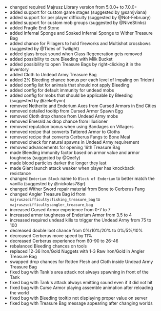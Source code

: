 - changed required Majrusz Library version from 5.0.0+ to 7.0.0+
- added support for custom game stages (suggested by @samjviana)
- added support for per player difficulty (suggested by @Not-February)
- added support for custom mob groups (suggested by @NiveStinks)
- added Fragile End Stone
- added Infernal Sponge and Soaked Infernal Sponge to Wither Treasure Bag
- added chance for Pillagers to hold fireworks and Multishot crossbows (suggested by @Tides of Twilight)
- added glass break sound when Glass Regeneration gets removed
- added possibility to cure Bleeding with Milk Bucket
- added possibility to open Treasure Bags by right-clicking it in the inventory
- added Cloth to Undead Army Treasure Bag
- added 2% Bleeding chance bonus per each level of Impaling on Trident
- added config list for animals that should not apply Bleeding
- added config for default immunity for undead mobs
- added config for mobs that should be applicable by Bleeding (suggested by @zekeflynn)
- removed Netherite and Enderium Axes from Cursed Armors in End Cities
- removed detailed tooltip from Cursed Armor Spawn Egg
- removed Cloth drop chance from Undead Army mobs
- removed Emerald as drop chance from Illusioner
- removed reputation bonus when using Bandages on Villagers
- removed recipe that converts Tattered Armor to Cloths
- removed recipe that converts Cerberus Fangs to Bone Meal
- removed check for natural spawns in Undead Army requirement
- removed advancements for opening 16th Treasure Bag
- made Bleeding immunity factor based on armor value and armor toughness (suggested by @Qee1y)
- made blood particles darker the longer they last
- made Giant launch attack weaker when player has knockback resistance
- changed `Enderium Block` name to `Block of Enderium` to better match the vanilla (suggested by @nickolas78gr)
- changed Wither Sword repair material from Bone to Cerberus Fang
- changed Angler Treasure Bag id from `majruszsdifficulty:fishing_treasure_bag` to `majruszsdifficulty:angler_treasure_bag`
- increased Cursed Armor experience from 0-7 to 7
- increased armor toughness of Enderium Armor from 3.5 to 4
- increased required undead kills to trigger the Undead Army from 75 to 100
- decreased double loot chance from 0%/10%/20% to 0%/5%/10%
- decreased Cerberus move speed by 11%
- decreased Cerberus experience from 60-90 to 26-46
- rebalanced Bleeding chances on tools
- replaced 12-36 Iron/Gold Nuggets with 1-3 Raw Iron/Gold in Angler Treasure Bag
- swapped drop chances for Rotten Flesh and Cloth inside Undead Army Treasure Bag
- fixed bug with Tank's area attack not always spawning in front of the Tank
- fixed bug with Tank's attack always emitting sound even if it did not hit
- fixed bug with Curse Armor playing assemble animation after reloading the world
- fixed bug with Bleeding tooltip not displaying proper value on server
- fixed bug with Treasure Bag message appearing after changing worlds